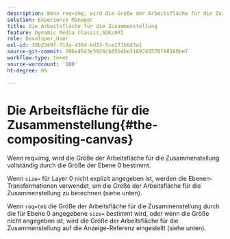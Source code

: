 ```yaml
---
description: Wenn req=img, wird die Größe der Arbeitsfläche für die Zusammenstellung vollständig durch die Größe der Ebene 0 bestimmt.
solution: Experience Manager
title: Die Arbeitsfläche für die Zusammenstellung
feature: Dynamic Media Classic,SDK/API
role: Developer,User
exl-id: 38b2349f-714a-4304-bd33-5ce171b6d3a1
source-git-commit: 206e4643e3926cb85b4be2189743578f88180be7
workflow-type: tm+mt
source-wordcount: '100'
ht-degree: 0%

---
```


# Die Arbeitsfläche für die Zusammenstellung{#the-compositing-canvas}

Wenn req=img, wird die Größe der Arbeitsfläche für die Zusammenstellung vollständig durch die Größe der Ebene 0 bestimmt.

Wenn `size=` für Layer 0 nicht explizit angegeben ist, werden die Ebenen-Transformationen verwendet, um die Größe der Arbeitsfläche für die Zusammenstellung zu berechnen (siehe unten).

Wenn `req=tmb` die Größe der Arbeitsfläche für die Zusammenstellung durch die für Ebene 0 angegebene `size=` bestimmt wird, oder wenn die Größe nicht angegeben ist, wird die Größe der Arbeitsfläche für die Zusammenstellung auf die Anzeige-Referenz eingestellt (siehe unten).
